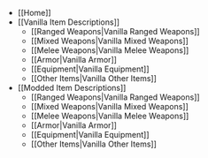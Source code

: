 
- [[Home]]
- [[Vanilla Item Descriptions]]
  - [[Ranged Weapons|Vanilla Ranged Weapons]]
  - [[Mixed Weapons|Vanilla Mixed Weapons]]
  - [[Melee Weapons|Vanilla Melee Weapons]]
  - [[Armor|Vanilla Armor]]
  - [[Equipment|Vanilla Equipment]]
  - [[Other Items|Vanilla Other Items]]
- [[Modded Item Descriptions]]
  - [[Ranged Weapons|Vanilla Ranged Weapons]]
  - [[Mixed Weapons|Vanilla Mixed Weapons]]
  - [[Melee Weapons|Vanilla Melee Weapons]]
  - [[Armor|Vanilla Armor]]
  - [[Equipment|Vanilla Equipment]]
  - [[Other Items|Vanilla Other Items]]

